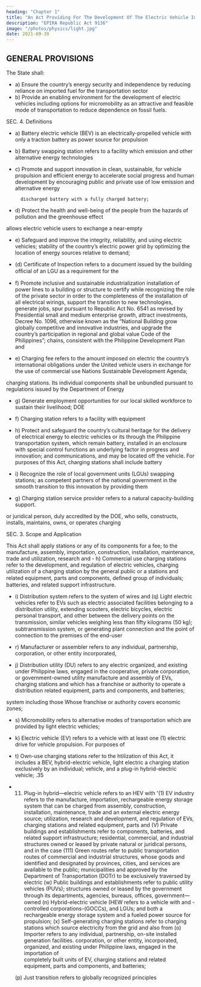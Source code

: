 ```yaml
---
heading: "Chapter 1"
title: "An Act Providing For The Development Of The Electric Vehicle Industry"
description: "EPIRA Republic Act 9136"
image: "/photos/physics/light.jpg"
date: 2021-09-30
---
```



## GENERAL PROVISIONS

The State shall:
- a) Ensure the country’s energy security and independence by reducing reliance on imported fuel for the transportation sector
- b) Provide an enabling environment for the development of electric vehicles including options for micromobility as an attractive and feasible mode of transportation to reduce dependence on fossil fuels.
                                                                         

SEC. 4. Definitions

- a) Battery electric vehicle (BEV) is an electrically-propelled vehicle with only a traction battery as power source for propulsion

- b} Battery swapping station refers to a facility which emission and other alternative energy technologies

- c) Promote and support innovation in clean, sustainable, for vehicle propulsion and efficient energy to accelerate social progress and human development by encouraging public and private use of low emission and alternative energy

        discharged battery with a fully charged battery;
- d) Protect the health and well-being of the people from the hazards of pollution and the greenhouse effect

allows electric vehicle users to exchange a near-empty


- e) Safeguard and improve the integrity, reliability, and using electric vehicles;
stability of the country’s electric power grid by optimizing the location of energy sources relative to demand; 

- (d) Certificate of Inspection refers to a document issued by the building ofﬁcial of an LGU as a requirement for the

- f) Promote inclusive and sustainable industrialization installation of power lines to a building or structure to certify
while recognizing the role of the private sector in order to the completeness of the installation of all electrical wirings, support the transition to new technologies, generate jobs, spur pursuant to Republic Act No. 6541 as revised by Presidential
small and medium enterprise growth, attract investments, Decree No. 1096, otherwise known as the “National Building
grow globally competitive and innovative industries, and
upgrade the country’s participation in regional and global value   Code of the Philippines”;
chains, consistent with the Philippine Development Plan and 

- e) Charging fee refers to the amount imposed on electric the country’s international obligations under the United vehicle users in exchange for the use of commercial use
Nations Sustainable Development Agenda;                            



charging stations. Its individual components shall be unbundled pursuant to regulations issued by the Department of Energy

- g) Generate employment opportunities for our local skilled workforce to sustain their livelihood; DOE

- f) Charging station refers to a facility with equipment

- h) Protect and safeguard the country’s cultural heritage for the delivery of electrical energy to electric vehicles or its
through the Philippine transportation system, which remain battery, installed in an enclosure with special control functions
an underlying factor in progress and innovation; and communications, and may be located off the vehicle. For purposes of this Act, charging stations shall include battery

- i) Recognize the role of local government units (LGUs) swapping stations;
as competent partners of the national government in the smooth transition to this innovation by providing them 

- g) Charging station service provider refers to a natural capacity-building support.

or juridical person, duly accredited by the DOE, who sells, constructs, installs, maintains, owns, or operates charging

SEC. 3. Scope and Application

This Act shall apply stations or any of its components for a fee; to the manufacture, assembly, importation, construction,
installation, maintenance, trade and utilization, research and                                                                         - h) Commercial use charging stations refer to the development, and regulation of electric vehicles, charging utilization of a charging station by the general public or a
stations and related equipment, parts and components, deﬁned group of individuals;
batteries, and related support infrastructure.

- i) Distribution system refers to the system of wires and (q) Light electric vehicles refer to EVs such as electric associated facilities belonging to a distribution utility, extending scooters, electric bicycles, electric personal transport, and other between the delivery points on the transmission, similar vehicles weighing less than ﬁfty kilograms (50 kg);
subtransmission system, or generating plant connection and the point of connection to the premises of the end-user

- r) Manufacturer or assembler refers to any individual, partnership, corporation, or other entity incorporated, 

- j) Distribution utility (DU) refers to any electric organized, and existing under Philippine laws, engaged in the cooperative, private corporation, or government-owned utility manufacture and assembly of EVs, charging stations and which has a franchise or authority to operate a distribution related equipment, parts and components, and batteries;

system including those Whose franchise or authority covers
economic zones;                                                                                          

- s) Micromobility refers to alternative modes of transportation which are provided by light electric vehicles;

- k) Electric vehicle (EV) refers to a vehicle with at least one (1) electric drive for vehicle propulsion. For purposes of                                           
- t) Own-use charging stations refer to the htilization of this Act, it includes a BEV, hybrid-electric vehicle, light electric a charging station exclusively by an individual; vehicle, and a plug-in hybrid-electric vehicle;
      .35                                                                                                
- 11) Plug-in hybrid—electric vehicle refers to an HEV with
    '(1) EV industry refers to the manufacture, importation,                                        rechargeable energy storage system that can be charged from
assembly, construction, installation, maintenance, trade and                                        an external electric energy source;
utilization, research and development, and regulation of EVs,
charging stations and related equipment, parts and                                                        (V) Private buildings and establishments refer to
components, batteries, and related support infrastructure;                                          residential, commercial, and industrial structures owned or
                                                                                                    leased by private natural or juridical persons, and in the case
     (111) Green routes refer to public transportation routes                                       of commercial and industrial structures, whose goods and
identified and designated by provinces, cities, and                                                 services are available to the public;
municipalities and approved by the Department of
Transportation (DOTr) to be exclusively traversed by electric                                            (w) Public buildings and establishments refer to
public utility vehicles (PUVs);                                                                     structures owned or leased by the government through its
                                                                                                    departments, agencies, bureaus, ofﬁces, government—owned
     (n) Hybrid-electric vehicle (HEW refers to a vehicle with                                      and -controlled corporations-(GOCCs), and LGUs; and
both a rechargeable energy storage system and a fueled power
source for propulsion;                                                                                    (x) Self-generating charging stations refer to charging
                                                                                                    stations which source electricity from the grid and also from
     (o) Importer refers to any individual, partnership,                                            on-site installed generation facilities.
corporation, or other entity, incorporated, organized, and
existing under Philippine laws, engaged in the importation of                                                                    
completely built units of EV, charging stations and related
equipment, parts and components, and batteries;                                                                     

     (p) Just transition refers to globally recognized principles                                        
     
